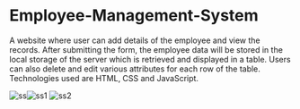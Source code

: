 # Employee-Management-System
A website where user can add details of the employee and view the records. After submitting the form, the employee data will be stored in the local storage of the server which is retrieved and displayed in a table. Users can also delete and edit various attributes for each row of the table. Technologies used are HTML, CSS and JavaScript.

![ss](https://user-images.githubusercontent.com/69984375/133000321-ce1bfcaa-9ff0-4657-b50f-20593e4d91fa.PNG)![ss1](https://user-images.githubusercontent.com/69984375/133000324-ec3c2c6f-ebe6-4ef6-a1dc-73f00ef99a90.PNG)
![ss2](https://drive.google.com/file/d/1O9kK19zTtq5wa05C2Ome6mlnj-5-oi4l/view?usp=sharing)

